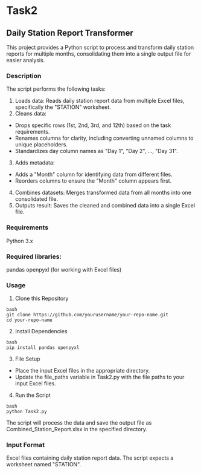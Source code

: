 # Task2
## Daily Station Report Transformer
This project provides a Python script to process and transform daily station reports for multiple months, consolidating them into a single output file for easier analysis.

### Description

The script performs the following tasks:

1. Loads data: Reads daily station report data from multiple Excel files, specifically the "STATION" worksheet.<br>
2. Cleans data:
 * Drops specific rows (1st, 2nd, 3rd, and 12th) based on the task requirements.
 * Renames columns for clarity, including converting unnamed columns to unique placeholders.
 * Standardizes day column names as "Day 1", "Day 2", ..., "Day 31".<br>
3. Adds metadata:
 * Adds a "Month" column for identifying data from different files.
 * Reorders columns to ensure the "Month" column appears first. <br>
4. Combines datasets: Merges transformed data from all months into one consolidated file. <br>
5. Outputs result: Saves the cleaned and combined data into a single Excel file.

### Requirements
Python 3.x
### Required libraries:
pandas
openpyxl (for working with Excel files)

### Usage
1. Clone this Repository
```
bash
git clone https://github.com/yourusername/your-repo-name.git
cd your-repo-name
```
2. Install Dependencies
```
bash
pip install pandas openpyxl
```
3. File Setup
* Place the input Excel files in the appropriate directory.
* Update the file_paths variable in Task2.py with the file paths to your input Excel files.
4. Run the Script
```  
bash
python Task2.py
```
The script will process the data and save the output file as Combined_Station_Report.xlsx in the specified directory.

### Input Format
Excel files containing daily station report data.
The script expects a worksheet named "STATION".


   
